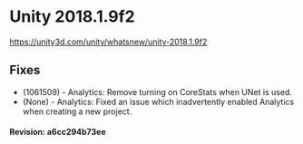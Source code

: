 # Unity 2018.1.9f2
https://unity3d.com/unity/whatsnew/unity-2018.1.9f2

## Fixes

<ul>
<li>(1061509) - Analytics: Remove turning on CoreStats when UNet is used.</li>
<li>(None) - Analytics: Fixed an issue which inadvertently enabled Analytics when creating a new project.</li>
</ul>

#### Revision: a6cc294b73ee
